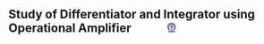 ## Study of Differentiator and Integrator using Operational Amplifier &nbsp; &nbsp; &nbsp; &nbsp; &nbsp; &nbsp; <img src="images/iitkgp.png" width="3%" />
